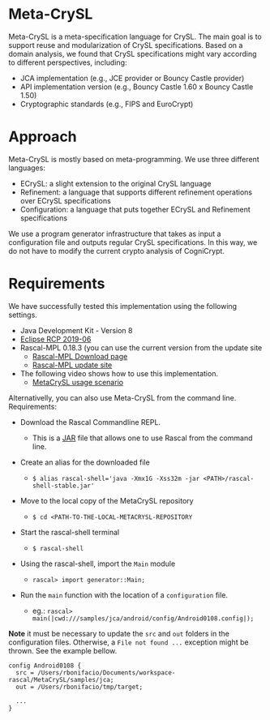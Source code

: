 # Meta-CrySL

Meta-CrySL is a meta-specification language for CrySL. The main goal is to support reuse and modularization of CrySL specifications. Based on a domain analysis, we found that CrySL specifications might vary according to different perspectives, including:

   * JCA implementation (e.g., JCE provider or Bouncy Castle provider)
   * API implementation version (e.g., Bouncy Castle 1.60 x Bouncy Castle 1.50)
   * Cryptographic standards (e.g., FIPS and EuroCrypt)
   
# Approach

Meta-CrySL is mostly based on meta-programming. We use three different languages: 

   * ECrySL: a slight extension to the original CrySL language
   * Refinement: a language that supports different refinement operations over ECrySL specifications
   * Configuration: a language that puts together ECrySL and Refinement specifications 

We use a program generator infrastructure that takes as input a configuration file and outputs regular CrySL specifications. In this way, we do not have to modify the current crypto analysis of CogniCrypt.

# Requirements

We have successfully tested this implementation using the following settings.

   * Java Development Kit - Version 8
   * [Eclipse RCP 2019-06](https://www.eclipse.org/downloads/packages/release/2019-06/r/eclipse-ide-rcp-and-rap-developers)
   * Rascal-MPL 0.18.3 (you can use the current version from the update site
      * [Rascal-MPL Download page](https://www.rascal-mpl.org/start/)
      * [Rascal-MPL update site](https://update.rascal-mpl.org/stable/)
   * The following video shows how to use this implementation.
      * [MetaCrySL usage scenario](https://youtu.be/PmYWK926RrM)

Alternativelly, you can also use Meta-CrySL from the command line. Requirements:

   * Download the Rascal Commandline REPL.
      * This is a [JAR](https://update.rascal-mpl.org/console/rascal-shell-stable.jar) file that allows one to use Rascal from the command line. 

   * Create an alias for the downloaded file
      * `$ alias rascal-shell='java -Xmx1G -Xss32m -jar <PATH>/rascal-shell-stable.jar'`

   * Move to the local copy of the MetaCrySL repository
      * `$ cd <PATH-TO-THE-LOCAL-METACRYSL-REPOSITORY` 

   * Start the rascal-shell terminal
      * `$ rascal-shell`

   * Using the rascal-shell, import the `Main` module
      * `rascal> import generator::Main;`

   * Run the `main` function with the location of a `configuration` file.
      * eg.: `rascal> main(|cwd:///samples/jca/android/config/Android0108.config|);` 

**Note** it must be necessary to update the `src` and `out` folders in the configuration files.
Otherwise, a `File not found ...` exception might be thrown. See the example bellow. 

```
config Android0108 {
  src = /Users/rbonifacio/Documents/workspace-rascal/MetaCrySL/samples/jca;
  out = /Users/rbonifacio/tmp/target;

  ...
}
```
   
   
